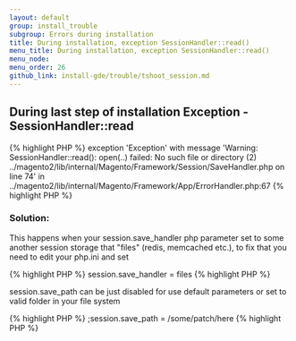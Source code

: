 ```yaml
---
layout: default
group: install_trouble
subgroup: Errors during installation
title: During installation, exception SessionHandler::read()
menu_title: During installation, exception SessionHandler::read()
menu_node: 
menu_order: 26
github_link: install-gde/trouble/tshoot_session.md
---
```


<h2>During last step of installation Exception - SessionHandler::read</h2>

{% highlight PHP %} 
exception 'Exception' with message 'Warning: SessionHandler::read():
open(..) failed: No such file or directory (2) ../magento2/lib/internal/Magento/Framework/Session/SaveHandler.php on line 74' 
in ../magento2/lib/internal/Magento/Framework/App/ErrorHandler.php:67
{% highlight PHP %} 

### Solution:

This happens when your session.save_handler php parameter set to some another session storage that "files" (redis, memcached etc.), to fix that you need 
to edit your php.ini and set 

{% highlight PHP %} 
session.save_handler = files
{% highlight PHP %} 

session.save_path can be just disabled for use default parameters or set to valid folder in your file system 

{% highlight PHP %} 
;session.save_path = /some/patch/here
{% highlight PHP %} 
